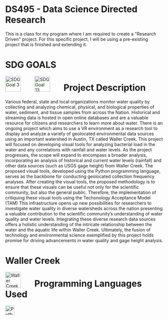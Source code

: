 # DS495 - Data Science Directed Research 
This is a class for my program where I am required to create a "Research Driven" project. For this specific project, I will be using a pre-existing project that is finished and extending it. 

# SDG GOALS 
 <img align="left" alt="SDG Goal 3" width="50px" style="padding-right:40px;" src="https://knowsdgs.jrc.ec.europa.eu/themes/sdgs/assets/img/sdg3.png" />
<img align="left" alt="SDG Goal 13" width="50px" style="padding-right:40px;" src="https://knowsdgs.jrc.ec.europa.eu/themes/sdgs/assets/img/sdg13.png" />

# Project Description
Various federal, state and local organizations monitor water quality by collecting and analyzing chemical, physical, and biological properties of water, sediment, and tissue samples from across the Nation. Historical and streaming data is hosted in open online databases and are a valuable resource for citizens and researchers to learn more about water. There is an ongoing project which aims to use a VR environment as a research tool to display and analyze a variety of geolocated environmental data sources using an important watershed in Austin, TX called Waller Creek. This project will focused on developing visual tools for analyzing bacterial load in the water and any correlations with rainfall and water levels. As the project progresses, the scope will expand to encompass a broader analysis, incorporating an analysis of historical and current water levels (rainfall)  and other data sources (such as USGS gage height)  from Waller Creek. The proposed visual tools, developed using the Python programming language, serves as the backbone for conducting geolocated collection frequency analyses. After creating the visual tools, the proposed methodology is to ensure that these visuals can be useful not only for the scientific community, but also the general public. Therefore, the implementation of critiquing these visual tools using the Techonology Acceptance Model (TAM) This infrastructure opens up new possibilities for researchers to investigate water quality in diverse watersheds across the nation presenting a valuable contribution to the scientific community’s understanding of water quality and water levels. Integrating these diverse research data sources offers a holistic understanding of the intricate relationship between the water and the aquatic life within Waller Creek. Ultimately, the fusion of technology and environmental science exemplified by this project holds promise for driving advancements in water quality and gage height analysis.

# Waller Creek 
<img align="left" alt="Waller Creek" width="50px" style="padding-right:40px;" src="[https://knowsdgs.jrc.ec.europa.eu/themes/sdgs/assets/img/sdg13.png](https://encrypted-tbn0.gstatic.com/images?q=tbn:ANd9GcQNJDy605N-VVvujxiD57U5ABg5EOTojO4AIA&s)](https://encrypted-tbn0.gstatic.com/images?q=tbn:ANd9GcQNJDy605N-VVvujxiD57U5ABg5EOTojO4AIA&s)](https://thedailytexan.com/wp-content/uploads/2022/09/IMG_6185.jpg)](https://encrypted-tbn0.gstatic.com/images?q=tbn:ANd9GcQNfy8Y1pkfw_kt-M_11mFZmPf3DOETpcHGkg&s)](https://encrypted-tbn0.gstatic.com/images?q=tbn:ANd9GcSdsgqj8BBZ4EjmNij4zMMBHF--K9Hf8Gq2fg&s)" />

# Programming Languages Used 
<img align="left" alt="Python" width="30px" style="padding-right:10px;" src="https://cdn.jsdelivr.net/gh/devicons/devicon/icons/python/python-plain.svg" />



